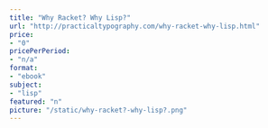 ```yaml
---
title: "Why Racket? Why Lisp?"
url: "http://practicaltypography.com/why-racket-why-lisp.html"
price: 
- "0"
pricePerPeriod: 
- "n/a"
format: 
- "ebook"
subject: 
- "lisp"
featured: "n"
picture: "/static/why-racket?-why-lisp?.png"
---
```

